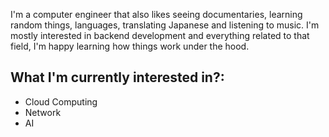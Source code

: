 
I'm a computer engineer that also likes seeing documentaries, learning random things, languages, translating Japanese and listening to music.
I'm mostly interested in backend development and everything related to that field, I'm happy learning how things work under the hood. 

## What I'm currently interested in?:
* Cloud Computing
* Network
* AI





<!--
**Flz14/Flz14** is a ✨ _special_ ✨ repository because its `README.md` (this file) appears on your GitHub profile.

Here are some ideas to get you started:

- 🔭 I’m currently working on ...
- 🌱 I’m currently learning ...
- 👯 I’m looking to collaborate on ...
- 🤔 I’m looking for help with ...
- 💬 Ask me about ...
- 📫 How to reach me: ...
- 😄 Pronouns: ...
- ⚡ Fun fact: ...
-->




